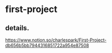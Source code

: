 # first-project

## details.
https://www.notion.so/charlespark/First-Project-db656b5bb7944316851722a954e87508

